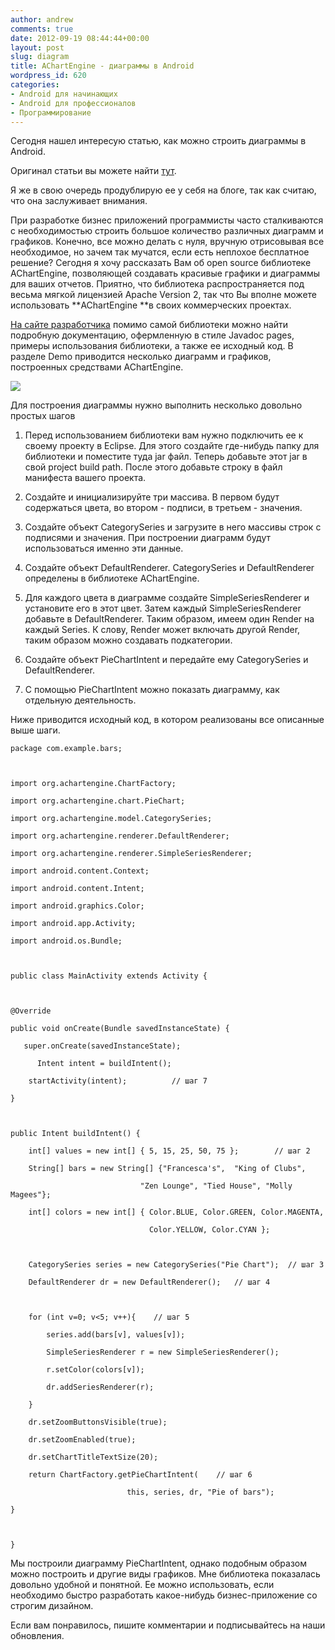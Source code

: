 ```yaml
---
author: andrew
comments: true
date: 2012-09-19 08:44:44+00:00
layout: post
slug: diagram
title: AChartEngine - диаграммы в Android
wordpress_id: 620
categories:
- Android для начинающих
- Android для профессионалов
- Программирование
---
```


Сегодня нашел интересую статью, как можно строить диаграммы в Android.





Оригинал статьи вы можете найти [тут](http://www.mobilab.ru/androiddev/achartengineforandroid.html).





Я же в свою очередь продублирую ее у себя на блоге, так как считаю, что она заслуживает внимания.


<!-- more -->


При разработке бизнес приложений программисты часто сталкиваются с необходимостью строить большое количество различных диаграмм и графиков. Конечно, все можно делать с нуля, вручную отрисовывая все необходимое, но зачем так мучатся, если есть неплохое бесплатное решение? Сегодня я хочу рассказать Вам об open source библиотеке AChartEngine, позволяющей создавать красивые графики и диаграммы для ваших отчетов. Приятно, что библиотека распространяется под весьма мягкой лицензией Apache Version 2, так что Вы вполне можете использовать **AChartEngine **в своих коммерческих проектах.     
  
[На сайте разработчика](http://www.achartengine.org/index.html) помимо самой библиотеки можно найти подробную документацию, офермленную в стиле Javadoc pages, примеры использования библиотеки, а также ее исходный код. В разделе Demo приводится несколько диаграмм и графиков, построенных средствами AChartEngine.





![](http://android-helper.com.ua/images/uploads/2012/09/AChartEngine.jpg)





Для построения диаграммы нужно выполнить несколько довольно простых шагов








  1. Перед использованием библиотеки вам нужно подключить ее к своему проекту в Eclipse. Для этого создайте где-нибудь папку для библиотеки и поместите туда jar файл. Теперь добавьте этот jar в свой project build path. После этого добавьте строку <activity android:name="org.achartengine.GraphicalActivity"/> в файл манифеста вашего проекта.



  2. Создайте и инициализируйте три массива. В первом будут содержаться цвета, во втором - подписи, в третьем - значения. 



  3. Создайте объект CategorySeries и загрузите в него массивы строк с подписями и значения. При построении диаграмм будут использоваться именно эти данные.



  4. Создайте объект DefaultRenderer. CategorySeries и DefaultRenderer определены в библиотеке AChartEngine.



  5. Для каждого цвета в диаграмме создайте SimpleSeriesRenderer и установите его в этот цвет. Затем каждый SimpleSeriesRenderer добавьте в DefaultRenderer. Таким образом, имеем один Render на каждый Series. К слову, Render может включать другой Render, таким образом можно создавать подкатегории.



  6. Создайте объект PieChartIntent и передайте ему CategorySeries и DefaultRenderer.



  7. С помощью PieChartIntent можно показать диаграмму, как отдельную деятельность.






  
Ниже приводится исходный код, в котором реализованы все описанные выше шаги.





	package com.example.bars;

 

	import org.achartengine.ChartFactory;

	import org.achartengine.chart.PieChart;

	import org.achartengine.model.CategorySeries;

	import org.achartengine.renderer.DefaultRenderer;

	import org.achartengine.renderer.SimpleSeriesRenderer;

	import android.content.Context;

	import android.content.Intent;

	import android.graphics.Color;

	import android.app.Activity;

	import android.os.Bundle;

 

	public class MainActivity extends Activity {

 

    @Override

    public void onCreate(Bundle savedInstanceState) {

       super.onCreate(savedInstanceState);

          Intent intent = buildIntent();

        startActivity(intent);          // шаг 7

    }

 

    public Intent buildIntent() {

        int[] values = new int[] { 5, 15, 25, 50, 75 };        // шаг 2

        String[] bars = new String[] {"Francesca's",  "King of Clubs", 

                                 "Zen Lounge", "Tied House", "Molly Magees"};

        int[] colors = new int[] { Color.BLUE, Color.GREEN, Color.MAGENTA, 

                                   Color.YELLOW, Color.CYAN };

 

        CategorySeries series = new CategorySeries("Pie Chart");  // шаг 3

        DefaultRenderer dr = new DefaultRenderer();   // шаг 4

 

        for (int v=0; v<5; v++){    // шаг 5

            series.add(bars[v], values[v]);

            SimpleSeriesRenderer r = new SimpleSeriesRenderer();

            r.setColor(colors[v]);

            dr.addSeriesRenderer(r);

        }

        dr.setZoomButtonsVisible(true);

        dr.setZoomEnabled(true);

        dr.setChartTitleTextSize(20);

        return ChartFactory.getPieChartIntent(    // шаг 6

                              this, series, dr, "Pie of bars");

    }

 

	}






Мы построили диаграмму PieChartIntent, однако подобным образом можно построить и другие виды графиков. Мне библиотека показалась довольно удобной и понятной. Ее можно использовать, если необходимо быстро разработать какое-нибудь бизнес-приложение со строгим дизайном.







Если вам понравилось, пишите комментарии и подписывайтесь на наши обновления.


